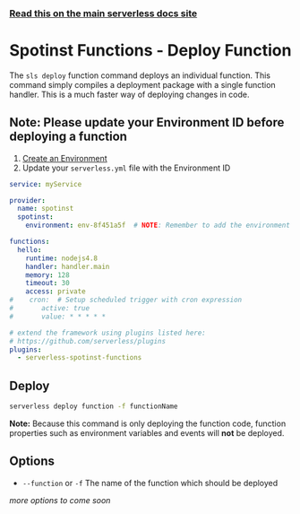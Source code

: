 <!--
title: Serverless Framework Commands - Spotinst Functions - Deploy Function
menuText: deploy function
menuOrder: 4
description: Deploy your Spotinst Functions quickly without cloudformation
layout: Doc
-->

<!-- DOCS-SITE-LINK:START automatically generated  -->
### [Read this on the main serverless docs site](https://www.serverless.com/framework/docs/providers/spotinst/cli-reference/deploy-function)
<!-- DOCS-SITE-LINK:END -->

# Spotinst Functions - Deploy Function

The `sls deploy` function command deploys an individual function. This command simply compiles a deployment package with a single function handler. This is a much faster way of deploying changes in code.

## Note: Please update your Environment ID before deploying a function

 1. [Create an Environment](https://console.spotinst.com/functions)
 2. Update your `serverless.yml` file with the Environment ID

```yml
service: myService

provider:
  name: spotinst
  spotinst:
    environment: env-8f451a5f  # NOTE: Remember to add the environment ID

functions:
  hello:
    runtime: nodejs4.8
    handler: handler.main
    memory: 128
    timeout: 30
    access: private
#    cron:  # Setup scheduled trigger with cron expression
#    	active: true
#    	value: * * * * *

# extend the framework using plugins listed here:
# https://github.com/serverless/plugins
plugins:
  - serverless-spotinst-functions
```

## Deploy

```bash
serverless deploy function -f functionName
```

**Note:** Because this command is only deploying the function code, function
properties such as environment variables and events will **not** be deployed.


## Options
- `--function` or `-f` The name of the function which should be deployed

*more options to come soon*
